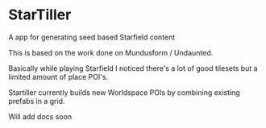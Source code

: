 # StarTiller
A app for generating seed based Starfield content

This is based on the work done on Mundusform / Undaunted.

Basically while playing Starfield I noticed there's a lot of good tilesets but a limited amount of place POI's.

Startiller currently builds new Worldspace POIs by combining existing prefabs in a grid.

Will add docs soon
